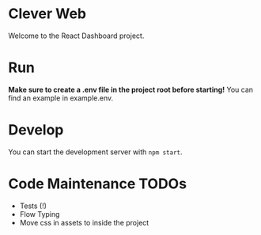 # Clever Web

Welcome to the React Dashboard project. 

# Run

**Make sure to create a .env file in the project root before starting!** You can find an example in example.env.

# Develop

You can start the development server with `npm start`. 


# Code Maintenance TODOs
- Tests (!)
- Flow Typing
- Move css in assets to inside the project
